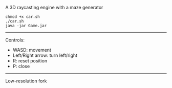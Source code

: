 A 3D raycasting engine with a maze generator
```
chmod +x car.sh
./car.sh
java -jar Game.jar
```
---
Controls:
- WASD: movement
- Left/Right arrow: turn left/right
- R: reset position
- P: close
---
Low-resolution fork
